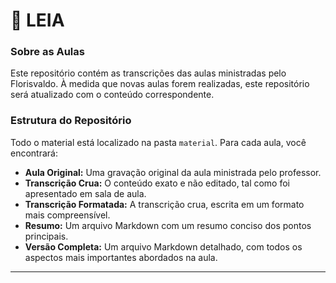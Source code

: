 # 🚨 LEIA

### Sobre as Aulas

Este repositório contém as transcrições das aulas ministradas pelo Florisvaldo. À medida que novas aulas forem realizadas, este repositório será atualizado com o conteúdo correspondente.

### Estrutura do Repositório

Todo o material está localizado na pasta `material`. Para cada aula, você encontrará:

- **Aula Original:** Uma gravação original da aula ministrada pelo professor.
- **Transcrição Crua:** O conteúdo exato e não editado, tal como foi apresentado em sala de aula.
- **Transcrição Formatada:** A transcrição crua, escrita em um formato mais compreensível.
- **Resumo:** Um arquivo Markdown com um resumo conciso dos pontos principais.
- **Versão Completa:** Um arquivo Markdown detalhado, com todos os aspectos mais importantes abordados na aula.

---
